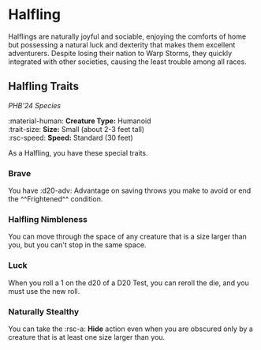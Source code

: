 # Halfling

Halflings are naturally joyful and sociable, enjoying the comforts of home but possessing a natural luck and dexterity that makes them excellent adventurers. Despite losing their nation to Warp Storms, they quickly integrated with other societies, causing the least trouble among all races.

## Halfling Traits

*PHB'24 Species*

:material-human: **Creature Type:** Humanoid  
:trait-size: **Size:** Small (about 2-3 feet tall)  
:rsc-speed: **Speed:** Standard (30 feet)

As a Halfling, you have these special traits.

### Brave

You have :d20-adv: Advantage on saving throws you make to avoid or end the ^^Frightened^^ condition.

### Halfling Nimbleness

You can move through the space of any creature that is a size larger than you, but you can't stop in the same space.

### Luck

When you roll a 1 on the d20 of a D20 Test, you can reroll the die, and you must use the new roll.

### Naturally Stealthy

You can take the :rsc-a: **Hide** action even when you are obscured only by a creature that is at least one size larger than you.